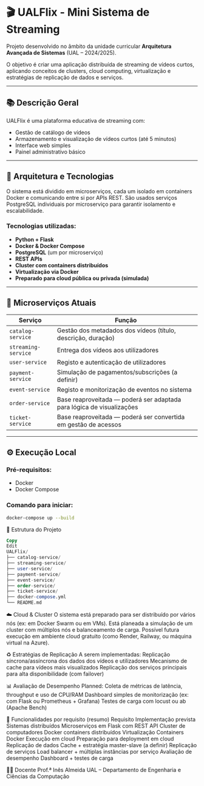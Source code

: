 # 🎬 UALFlix - Mini Sistema de Streaming

Projeto desenvolvido no âmbito da unidade curricular **Arquitetura Avançada de Sistemas** (UAL – 2024/2025).

O objetivo é criar uma aplicação distribuída de streaming de vídeos curtos, aplicando conceitos de clusters, cloud computing, virtualização e estratégias de replicação de dados e serviços.

---

## 📚 Descrição Geral

UALFlix é uma plataforma educativa de streaming com:
- Gestão de catálogo de vídeos
- Armazenamento e visualização de vídeos curtos (até 5 minutos)
- Interface web simples
- Painel administrativo básico

---

## 🧱 Arquitetura e Tecnologias

O sistema está dividido em microserviços, cada um isolado em containers Docker e comunicando entre si por APIs REST. São usados serviços PostgreSQL individuais por microserviço para garantir isolamento e escalabilidade.

### Tecnologias utilizadas:
- **Python + Flask**
- **Docker & Docker Compose**
- **PostgreSQL** (um por microserviço)
- **REST APIs**
- **Cluster com containers distribuídos**
- **Virtualização via Docker**
- **Preparado para cloud pública ou privada (simulada)**

---

## 🧩 Microserviços Atuais

| Serviço             | Função                                                                 |
|---------------------|------------------------------------------------------------------------|
| `catalog-service`   | Gestão dos metadados dos vídeos (título, descrição, duração)           |
| `streaming-service` | Entrega dos vídeos aos utilizadores                                    |
| `user-service`      | Registo e autenticação de utilizadores                                 |
| `payment-service`   | Simulação de pagamentos/subscrições (a definir)                        |
| `event-service`     | Registo e monitorização de eventos no sistema                          |
| `order-service`     | Base reaproveitada — poderá ser adaptada para lógica de visualizações  |
| `ticket-service`    | Base reaproveitada — poderá ser convertida em gestão de acessos        |

---

## ⚙️ Execução Local

### Pré-requisitos:
- Docker
- Docker Compose

### Comando para iniciar:
```bash
docker-compose up --build
```

📁 Estrutura do Projeto
```sql
Copy
Edit
UALFlix/
├── catalog-service/
├── streaming-service/
├── user-service/
├── payment-service/
├── event-service/
├── order-service/
├── ticket-service/
├── docker-compose.yml
└── README.md
```

☁️ Cloud & Cluster
O sistema está preparado para ser distribuído por vários nós (ex: em Docker Swarm ou em VMs).
Está planeada a simulação de um cluster com múltiplos nós e balanceamento de carga.
Possível futura execução em ambiente cloud gratuito (como Render, Railway, ou máquina virtual na Azure).

♻️ Estratégias de Replicação
A serem implementadas:
Replicação síncrona/assíncrona dos dados dos vídeos e utilizadores
Mecanismo de cache para vídeos mais visualizados
Replicação dos serviços principais para alta disponibilidade (com failover)

📊 Avaliação de Desempenho
Planned:
Coleta de métricas de latência, throughput e uso de CPU/RAM
Dashboard simples de monitorização (ex: com Flask ou Prometheus + Grafana)
Testes de carga com locust ou ab (Apache Bench)

📌 Funcionalidades por requisito (resumo)
Requisito	Implementação prevista
Sistemas distribuídos	Microserviços em Flask com REST API
Cluster de computadores	Docker containers distribuídos
Virtualização	Containers Docker
Execução em cloud	Preparação para deployment em cloud
Replicação de dados	Cache + estratégia master-slave (a definir)
Replicação de serviços	Load balancer + múltiplas instâncias por serviço
Avaliação de desempenho	Dashboard + testes de carga

👨‍🏫 Docente
Prof.ª Inês Almeida
UAL – Departamento de Engenharia e Ciências da Computação

